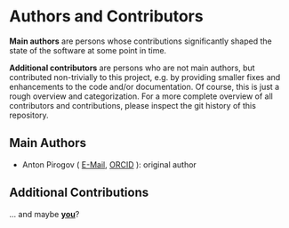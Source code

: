 # Authors and Contributors

**Main authors** are persons whose contributions significantly shaped
the state of the software at some point in time.

**Additional contributors** are persons who are not main authors,
but contributed non-trivially to this project,
e.g. by providing smaller fixes and enhancements to the code and/or documentation.
Of course, this is just a rough overview and categorization.
For a more complete overview of all contributors and contributions,
please inspect the git history of this repository.

## Main Authors

- Anton Pirogov (
    [E-Mail](mailto:a.pirogov@fz-juelich.de),
    [ORCID](https://orcid.org/0000-0002-5077-7497)
  ): original author

## Additional Contributions
<!--
We would also like to thank the following people for their contributions:
- Name (, E-mail, ORCID): Summary of contribution
-->

... and maybe **[you](https://materials-data-science-and-informatics.github.io/dev-utils/main/contributing)**?
